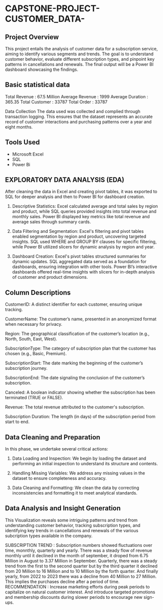# CAPSTONE-PROJECT-CUSTOMER_DATA-

## Project Overview 

This project entails the analysis of customer data for a subscription service, aiming to identify various segments and trends. The goal is to understand customer behavior, evaluate different subscription types, and pinpoint key patterns in cancellations and renewals. The final output will be a Power BI dashboard showcasing the findings.

## Basic statistical data 
Total Revenue : 67.5 Million
Average Revenue : 1999
Average Duration : 365.35
Total Customer : 33787
Total Order : 33787

Data Collection
The data used was collected and complied through transaction logging. This ensures that the dataset represents an accurate record of customer interactions and purchasing patterns over a year and eight months.


## Tools Used
- Microsoft Excel
- SQL
- Power Bi

## EXPLORATORY DATA ANALYSIS (EDA)

After cleaning the data in Excel and creating pivot tables, it was exported to SQL for deeper analysis and then to Power BI for dashboard creation.

1. Descriptive Statistics: Excel calculated average and total sales by region and product, while SQL queries provided insights into total revenue and monthly sales. Power BI displayed key metrics like total revenue and average sales through summary cards.


2. Data Filtering and Segmentation: Excel's filtering and pivot tables enabled segmentation by region and product, uncovering targeted insights. SQL used WHERE and GROUP BY clauses for specific filtering, while Power BI utilized slicers for dynamic analysis by region and year.


3. Dashboard Creation: Excel's pivot tables structured summaries for dynamic updates. SQL aggregated data served as a foundation for dashboards, ensuring integration with other tools. Power BI’s interactive dashboards offered real-time insights with slicers for in-depth analysis of customer and product dimensions.

  
## Column Descriptions

CustomerID: A distinct identifier for each customer, ensuring unique tracking.

CustomerName: The customer’s name, presented in an anonymized format when necessary for privacy.

Region: The geographical classification of the customer’s location (e.g., North, South, East, West).

SubscriptionType: The category of subscription plan that the customer has chosen (e.g., Basic, Premium).

SubscriptionStart: The date marking the beginning of the customer’s subscription journey.

SubscriptionEnd: The date signaling the conclusion of the customer’s subscription.

Canceled: A boolean indicator showing whether the subscription has been terminated (TRUE or FALSE).

Revenue: The total revenue attributed to the customer's subscription.

Subscription Duration: The length (in days) of the subscription period from start to end.

## Data Cleaning and Preparation

In this phase, we undertake several critical actions:

1. Data Loading and Inspection: We begin by loading the dataset and performing an initial inspection to understand its structure and contents.


2. Handling Missing Variables: We address any missing values in the dataset to ensure completeness and accuracy.


3. Data Cleaning and Formatting: We clean the data by correcting inconsistencies and formatting it to meet analytical standards.

## Data Analysis and Insight Generation

This Visualization reveals some intriguing patterns and trend from understanding customer behavior, tracking subscription types, and identifying key trends in cancellations and renewals of the various subcription types available in the company.

SUBSCRIPTION TREND : Subscription numbers showed fluctuations over time, monnthly, quarterly and yearly. There was a steady flow of revenue monthly until it declined in the month of september, it droped from 6.75 Million in August to 3.37 Million in September. Quarterly, there was a steady trend from the first to the second quarter but by the third quarter it declined from 20 Million to 16 Million and to 10 MIllion by the forth quarter. And finally yearly, from 2022 to 2023 there was a decline from 40 Million to 27 Million. This implies the purchases decline after a period of time. RECOMMENDATION : Increase marketing efforts during peak periods to capitalize on natural customer interest. And introduce targeted promotions and membership discounts during slower periods to encourage new sign-ups.
























